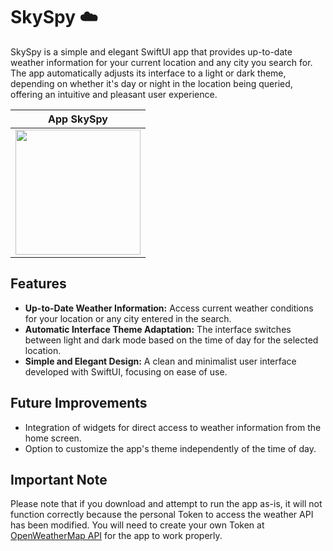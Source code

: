 # SkySpy ☁️

SkySpy is a simple and elegant SwiftUI app that provides up-to-date weather information for your current location and any city you search for. The app automatically adjusts its interface to a light or dark theme, depending on whether it's day or night in the location being queried, offering an intuitive and pleasant user experience.

| App SkySpy | 
|:--------:|
| <img src="https://private-user-images.githubusercontent.com/105247375/309102397-b0a5476e-dea6-420f-95f5-12b7aa7bf846.png?jwt=eyJhbGciOiJIUzI1NiIsInR5cCI6IkpXVCJ9.eyJpc3MiOiJnaXRodWIuY29tIiwiYXVkIjoicmF3LmdpdGh1YnVzZXJjb250ZW50LmNvbSIsImtleSI6ImtleTUiLCJleHAiOjE3MDkyNTAwNDksIm5iZiI6MTcwOTI0OTc0OSwicGF0aCI6Ii8xMDUyNDczNzUvMzA5MTAyMzk3LWIwYTU0NzZlLWRlYTYtNDIwZi05NWY1LTEyYjdhYTdiZjg0Ni5wbmc_WC1BbXotQWxnb3JpdGhtPUFXUzQtSE1BQy1TSEEyNTYmWC1BbXotQ3JlZGVudGlhbD1BS0lBVkNPRFlMU0E1M1BRSzRaQSUyRjIwMjQwMjI5JTJGdXMtZWFzdC0xJTJGczMlMkZhd3M0X3JlcXVlc3QmWC1BbXotRGF0ZT0yMDI0MDIyOVQyMzM1NDlaJlgtQW16LUV4cGlyZXM9MzAwJlgtQW16LVNpZ25hdHVyZT03ZGVhODdkMTcwOTcxODI5MDIwZDM3YmU5ZDI5ZWI3YjAyZjIwZWRiMjYzYWViZTVlOWU1ZjBhZjY4YWRjZDI5JlgtQW16LVNpZ25lZEhlYWRlcnM9aG9zdCZhY3Rvcl9pZD0wJmtleV9pZD0wJnJlcG9faWQ9MCJ9.pfd1HmqqCZST5-bq2cxzTnSOxCtWeVaN1fNFgcw9_5M" width="200"> |

## Features

- **Up-to-Date Weather Information:** Access current weather conditions for your location or any city entered in the search.
- **Automatic Interface Theme Adaptation:** The interface switches between light and dark mode based on the time of day for the selected location.
- **Simple and Elegant Design:** A clean and minimalist user interface developed with SwiftUI, focusing on ease of use.

## Future Improvements

- Integration of widgets for direct access to weather information from the home screen.
- Option to customize the app's theme independently of the time of day.

## Important Note

Please note that if you download and attempt to run the app as-is, it will not function correctly because the personal Token to access the weather API has been modified. You will need to create your own Token at [OpenWeatherMap API](https://openweathermap.org/api) for the app to work properly.


